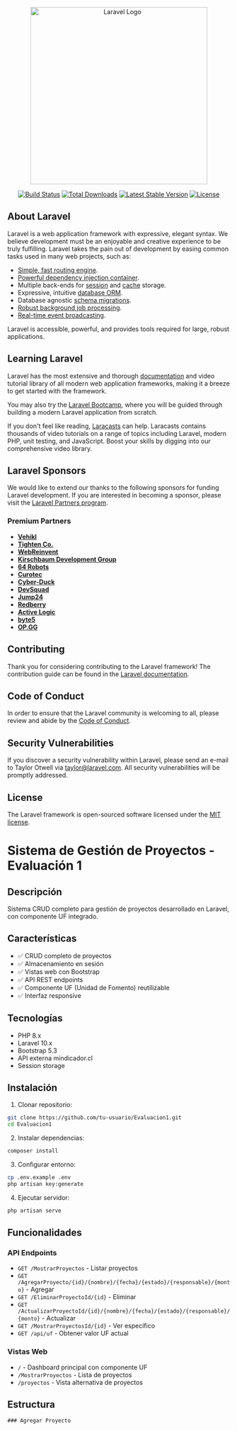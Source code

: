 <p align="center"><a href="https://laravel.com" target="_blank"><img src="https://raw.githubusercontent.com/laravel/art/master/logo-lockup/5%20SVG/2%20CMYK/1%20Full%20Color/laravel-logolockup-cmyk-red.svg" width="400" alt="Laravel Logo"></a></p>

<p align="center">
<a href="https://github.com/laravel/framework/actions"><img src="https://github.com/laravel/framework/workflows/tests/badge.svg" alt="Build Status"></a>
<a href="https://packagist.org/packages/laravel/framework"><img src="https://img.shields.io/packagist/dt/laravel/framework" alt="Total Downloads"></a>
<a href="https://packagist.org/packages/laravel/framework"><img src="https://img.shields.io/packagist/v/laravel/framework" alt="Latest Stable Version"></a>
<a href="https://packagist.org/packages/laravel/framework"><img src="https://img.shields.io/packagist/l/laravel/framework" alt="License"></a>
</p>

## About Laravel

Laravel is a web application framework with expressive, elegant syntax. We believe development must be an enjoyable and creative experience to be truly fulfilling. Laravel takes the pain out of development by easing common tasks used in many web projects, such as:

- [Simple, fast routing engine](https://laravel.com/docs/routing).
- [Powerful dependency injection container](https://laravel.com/docs/container).
- Multiple back-ends for [session](https://laravel.com/docs/session) and [cache](https://laravel.com/docs/cache) storage.
- Expressive, intuitive [database ORM](https://laravel.com/docs/eloquent).
- Database agnostic [schema migrations](https://laravel.com/docs/migrations).
- [Robust background job processing](https://laravel.com/docs/queues).
- [Real-time event broadcasting](https://laravel.com/docs/broadcasting).

Laravel is accessible, powerful, and provides tools required for large, robust applications.

## Learning Laravel

Laravel has the most extensive and thorough [documentation](https://laravel.com/docs) and video tutorial library of all modern web application frameworks, making it a breeze to get started with the framework.

You may also try the [Laravel Bootcamp](https://bootcamp.laravel.com), where you will be guided through building a modern Laravel application from scratch.

If you don't feel like reading, [Laracasts](https://laracasts.com) can help. Laracasts contains thousands of video tutorials on a range of topics including Laravel, modern PHP, unit testing, and JavaScript. Boost your skills by digging into our comprehensive video library.

## Laravel Sponsors

We would like to extend our thanks to the following sponsors for funding Laravel development. If you are interested in becoming a sponsor, please visit the [Laravel Partners program](https://partners.laravel.com).

### Premium Partners

- **[Vehikl](https://vehikl.com/)**
- **[Tighten Co.](https://tighten.co)**
- **[WebReinvent](https://webreinvent.com/)**
- **[Kirschbaum Development Group](https://kirschbaumdevelopment.com)**
- **[64 Robots](https://64robots.com)**
- **[Curotec](https://www.curotec.com/services/technologies/laravel/)**
- **[Cyber-Duck](https://cyber-duck.co.uk)**
- **[DevSquad](https://devsquad.com/hire-laravel-developers)**
- **[Jump24](https://jump24.co.uk)**
- **[Redberry](https://redberry.international/laravel/)**
- **[Active Logic](https://activelogic.com)**
- **[byte5](https://byte5.de)**
- **[OP.GG](https://op.gg)**

## Contributing

Thank you for considering contributing to the Laravel framework! The contribution guide can be found in the [Laravel documentation](https://laravel.com/docs/contributions).

## Code of Conduct

In order to ensure that the Laravel community is welcoming to all, please review and abide by the [Code of Conduct](https://laravel.com/docs/contributions#code-of-conduct).

## Security Vulnerabilities

If you discover a security vulnerability within Laravel, please send an e-mail to Taylor Otwell via [taylor@laravel.com](mailto:taylor@laravel.com). All security vulnerabilities will be promptly addressed.

## License

The Laravel framework is open-sourced software licensed under the [MIT license](https://opensource.org/licenses/MIT).

# Sistema de Gestión de Proyectos - Evaluación 1

## Descripción
Sistema CRUD completo para gestión de proyectos desarrollado en Laravel, con componente UF integrado.

## Características
- ✅ CRUD completo de proyectos
- ✅ Almacenamiento en sesión
- ✅ Vistas web con Bootstrap
- ✅ API REST endpoints
- ✅ Componente UF (Unidad de Fomento) reutilizable
- ✅ Interfaz responsive

## Tecnologías
- PHP 8.x
- Laravel 10.x
- Bootstrap 5.3
- API externa mindicador.cl
- Session storage

## Instalación

1. Clonar repositorio:
```bash
git clone https://github.com/tu-usuario/Evaluacion1.git
cd Evaluacion1
```

2. Instalar dependencias:
```bash
composer install
```

3. Configurar entorno:
```bash
cp .env.example .env
php artisan key:generate
```

4. Ejecutar servidor:
```bash
php artisan serve
```

## Funcionalidades

### API Endpoints
- `GET /MostrarProyectos` - Listar proyectos
- `GET /AgregarProyecto/{id}/{nombre}/{fecha}/{estado}/{responsable}/{monto}` - Agregar
- `GET /EliminarProyectoId/{id}` - Eliminar
- `GET /ActualizarProyectoId/{id}/{nombre}/{fecha}/{estado}/{responsable}/{monto}` - Actualizar
- `GET /MostrarProyectosId/{id}` - Ver específico
- `GET /api/uf` - Obtener valor UF actual

### Vistas Web
- `/` - Dashboard principal con componente UF
- `/MostrarProyectos` - Lista de proyectos
- `/proyectos` - Vista alternativa de proyectos

## Estructura
```
### Agregar Proyecto
